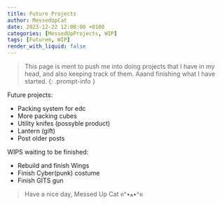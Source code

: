 ```yaml
---
title: Future Projects
author: MessedUpCat
date: 2023-12-22 12:00:00 +0100
categories: [MessedUpProjects, WIP]
tags: [Futurem, WIP]
render_with_liquid: false
---
```


>This page is ment to push me into doing projects that I have in my head, and also keeping track of them. Aaand finishing what I have started.
{: .prompt-info }

Future projects:
- Packing system for edc
- More packing cubes
- Utility knifes (possyble product)
- Lantern (gift)
- Post older posts


WIPS waiting to be finished:
- Rebuild and finish Wings
- Finish Cyber(punk) costume
- Finish GITS gun


> Have a nice day, Messed Up Cat ฅ^•ﻌ•^ฅ